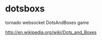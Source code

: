dotsboxs
========

tornado websocket DotsAndBoxes game

http://en.wikipedia.org/wiki/Dots_and_Boxes
